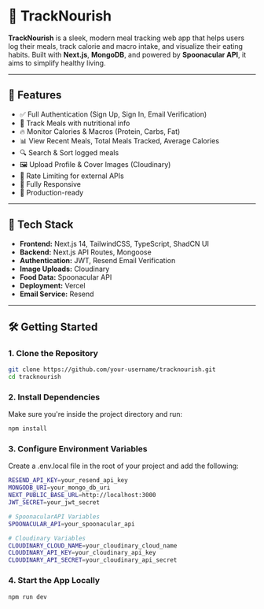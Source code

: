 # 🥗 TrackNourish

**TrackNourish** is a sleek, modern meal tracking web app that helps users log their meals, track calorie and macro intake, and visualize their eating habits. Built with **Next.js**, **MongoDB**, and powered by **Spoonacular API**, it aims to simplify healthy living.

---

## 🚀 Features

- ✅ Full Authentication (Sign Up, Sign In, Email Verification)
- 🥗 Track Meals with nutritional info
- 🔥 Monitor Calories & Macros (Protein, Carbs, Fat)
- 📊 View Recent Meals, Total Meals Tracked, Average Calories
- 🔍 Search & Sort logged meals
- 🖼️ Upload Profile & Cover Images (Cloudinary)
- 🧠 Rate Limiting for external APIs
- 📱 Fully Responsive
- 🔐 Production-ready

---

## 🔧 Tech Stack

- **Frontend:** Next.js 14, TailwindCSS, TypeScript, ShadCN UI
- **Backend:** Next.js API Routes, Mongoose
- **Authentication:** JWT, Resend Email Verification
- **Image Uploads:** Cloudinary
- **Food Data:** Spoonacular API
- **Deployment:** Vercel
- **Email Service:** Resend

---

## 🛠️ Getting Started

### 1. Clone the Repository

```bash
git clone https://github.com/your-username/tracknourish.git
cd tracknourish
```

### 2. Install Dependencies

Make sure you're inside the project directory and run:

```bash
npm install
```

### 3. Configure Environment Variables

Create a .env.local file in the root of your project and add the following:

```bash
RESEND_API_KEY=your_resend_api_key
MONGODB_URI=your_mongo_db_uri
NEXT_PUBLIC_BASE_URL=http://localhost:3000
JWT_SECRET=your_jwt_secret

# SpoonacularAPI Variables
SPOONACULAR_API=your_spoonacular_api

# Cloudinary Variables
CLOUDINARY_CLOUD_NAME=your_cloudinary_cloud_name
CLOUDINARY_API_KEY=your_cloudinary_api_key
CLOUDINARY_API_SECRET=your_cloudinary_api_secret
```

### 4. Start the App Locally

```bash
npm run dev
```

